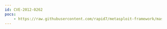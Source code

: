 ```yaml
---
id: CVE-2012-0262
pocs:
    - https://raw.githubusercontent.com/rapid7/metasploit-framework/master/modules/exploits/multi/http/op5_welcome.rb
---
```

